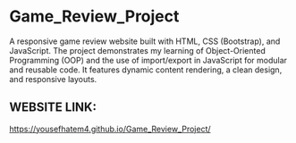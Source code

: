 # Game_Review_Project
A responsive game review website built with HTML, CSS (Bootstrap), and JavaScript. The project demonstrates my learning of Object-Oriented Programming (OOP) and the use of import/export in JavaScript for modular and reusable code. It features dynamic content rendering, a clean design, and responsive layouts.

WEBSITE LINK:
----------------
https://yousefhatem4.github.io/Game_Review_Project/
